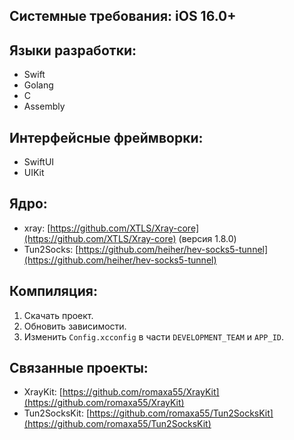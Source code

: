 ## Системные требования: iOS 16.0+

## Языки разработки:
- Swift
- Golang
- C
- Assembly

## Интерфейсные фреймворки:
- SwiftUI
- UIKit

## Ядро:
- xray: [https://github.com/XTLS/Xray-core](https://github.com/XTLS/Xray-core) (версия 1.8.0)
- Tun2Socks: [https://github.com/heiher/hev-socks5-tunnel](https://github.com/heiher/hev-socks5-tunnel)

## Компиляция:
1. Скачать проект.
2. Обновить зависимости.
3. Изменить `Config.xcconfig` в части `DEVELOPMENT_TEAM` и `APP_ID`.

## Связанные проекты:
- XrayKit: [https://github.com/romaxa55/XrayKit](https://github.com/romaxa55/XrayKit)
- Tun2SocksKit: [https://github.com/romaxa55/Tun2SocksKit](https://github.com/romaxa55/Tun2SocksKit)
